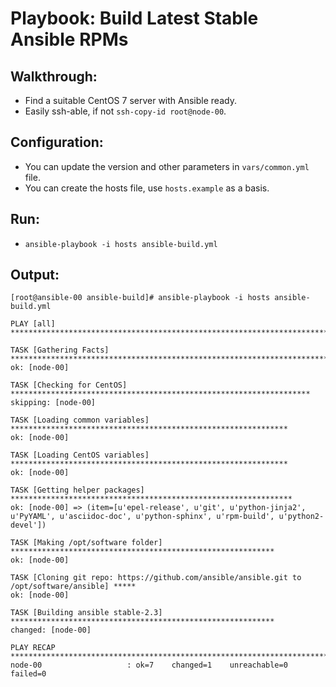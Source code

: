# Playbook: Build Latest Stable Ansible RPMs

## Walkthrough:
- Find a suitable CentOS 7 server with Ansible ready.
- Easily ssh-able, if not `ssh-copy-id root@node-00`.

## Configuration:
- You can update the version and other parameters in `vars/common.yml` file.
- You can create the hosts file, use `hosts.example` as a basis.

## Run:
- `ansible-playbook -i hosts ansible-build.yml`

## Output:
```
[root@ansible-00 ansible-build]# ansible-playbook -i hosts ansible-build.yml

PLAY [all] ***********************************************************************************

TASK [Gathering Facts] ***********************************************************************
ok: [node-00]

TASK [Checking for CentOS] *******************************************************************
skipping: [node-00]

TASK [Loading common variables] **************************************************************
ok: [node-00]

TASK [Loading CentOS variables] **************************************************************
ok: [node-00]

TASK [Getting helper packages] ***************************************************************
ok: [node-00] => (item=[u'epel-release', u'git', u'python-jinja2', u'PyYAML', u'asciidoc-doc', u'python-sphinx', u'rpm-build', u'python2-devel'])

TASK [Making /opt/software folder] ***********************************************************
ok: [node-00]

TASK [Cloning git repo: https://github.com/ansible/ansible.git to /opt/software/ansible] *****
ok: [node-00]

TASK [Building ansible stable-2.3] ***********************************************************
changed: [node-00]

PLAY RECAP ***********************************************************************************
node-00                   : ok=7    changed=1    unreachable=0    failed=0
```
